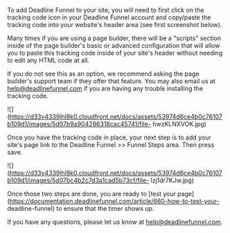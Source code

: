 To add Deadline Funnel to your site, you will need to first click on the
tracking code icon in your Deadline Funnel account and copy/paste the tracking
code into your website's header area (see first screenshot below).

Many times if you are using a page builder, there will be a "scripts" section
inside of the page builder's basic or advanced configuration that will allow
you to paste this tracking code inside of your site's header without needing
to edit any HTML code at all.

If you do not see this as an option, we recommend asking the page builder's
support team if they offer that feature. You may also email us at
[help@deadlinefunnel.com](mailto:mailto:help@deadlinefunnel.com) if you are
having any trouble installing the tracking code.

![](https://d33v4339jhl8k0.cloudfront.net/docs/assets/53974d6ce4b0c76107b109d1/images/5d07b9a904286318cac45741/file-
hwzKLNXVOK.jpg)

Once you have the tracking code in place, your next step is to add your site's
page link to the Deadline Funnel >> Funnel Steps area. Then press save.

![](https://d33v4339jhl8k0.cloudfront.net/docs/assets/53974d6ce4b0c76107b109d1/images/5d07bc4b2c7d3a1cad5b73cf/file-
Izj1dr7KJw.jpg)

Once those two steps are done, you are ready to [test your
page](https://documentation.deadlinefunnel.com/article/660-how-to-test-your-
deadline-funnel) to ensure that the timer shows up.

If you have any questions, please let us know at
[help@deadlinefunnel.com](mailto:mailto:help@deadlinefunnel.com).


